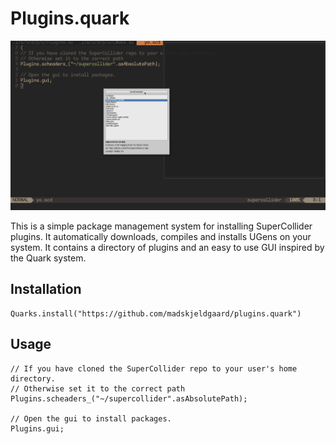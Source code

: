 # Plugins.quark
![plugins.gif](plugins.gif) 

This is a simple package management system for installing SuperCollider plugins. It automatically downloads, compiles and installs UGens on your system. It contains a directory of plugins and an easy to use GUI inspired by the Quark system.

## Installation

```supercollider
Quarks.install("https://github.com/madskjeldgaard/plugins.quark")
```

## Usage
```supercollider
// If you have cloned the SuperCollider repo to your user's home directory.
// Otherwise set it to the correct path
Plugins.scheaders_("~/supercollider".asAbsolutePath);

// Open the gui to install packages.
Plugins.gui;
```
